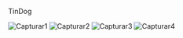 TinDog

![Capturar1](https://user-images.githubusercontent.com/105161714/219707037-1be71259-645c-449f-a7fd-e0d5b6c743b3.PNG)
![Capturar2](https://user-images.githubusercontent.com/105161714/219707033-86b45a9b-23fa-4473-8e93-d7e48bd68b53.PNG)
![Capturar3](https://user-images.githubusercontent.com/105161714/219707027-678ec751-d463-4ff6-8d2a-5fa41c851bf1.PNG)
![Capturar4](https://user-images.githubusercontent.com/105161714/219707040-67405d8c-dd52-4252-bffa-e514b3c5aee7.PNG)

